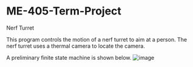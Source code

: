 # ME-405-Term-Project
Nerf Turret

This program controls the motion of a nerf turret to aim at a person. The nerf turret uses a thermal camera to locate the camera.

A preliminary finite state machine is shown below.
![image](https://user-images.githubusercontent.com/91160149/222659616-70aec763-9652-46c0-8a5b-9024be7f3c49.png)
